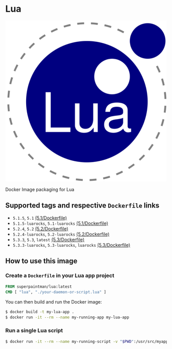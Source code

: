# Lua

[![Lua][lua-image]][lua-url]


Docker Image packaging for Lua


## Supported tags and respective `Dockerfile` links

* `5.1.5`, `5.1` [(5.1/Dockerfile)][dockerfile-5.1-url]
* `5.1.5-luarocks`, `5.1-luarocks` [(5.1/Dockerfile)][dockerfile-luarocks-5.1-url]
* `5.2.4`, `5.2` [(5.2/Dockerfile)][dockerfile-5.2-url]
* `5.2.4-luarocks`, `5.2-luarocks` [(5.2/Dockerfile)][dockerfile-luarocks-5.2-url]
* `5.3.3`, `5.3`, `latest` [(5.3/Dockerfile)][dockerfile-5.3-url]
* `5.3.3-luarocks`, `5.3-luarocks`, `luarocks` [(5.3/Dockerfile)][dockerfile-luarocks-5.3-url]


## How to use this image
### Create a `Dockerfile` in your Lua app project

```Dockerfile
FROM superpaintman/lua:latest
CMD [ "lua", "./your-daemon-or-script.lua" ]
```


You can then build and run the Docker image:

```sh
$ docker build -t my-lua-app .
$ docker run -it --rm --name my-running-app my-lua-app
```


### Run a single Lua script

```sh
$ docker run -it --rm --name my-running-script -v "$PWD":/usr/src/myapp -w /usr/src/myapp superpaintman/lua:latest lua your-daemon-or-script.lua
```


[lua-image]: //github.com/SuperPaintman/docker-lua/blob/master/README/logo.png
[lua-url]: //www.lua.org
[dockerfile-5.1-url]: //github.com/SuperPaintman/docker-lua/blob/master/5.1/Dockerfile
[dockerfile-luarocks-5.1-url]: //github.com/SuperPaintman/docker-lua/blob/master/5.1/luarocks/Dockerfile
[dockerfile-5.2-url]: //github.com/SuperPaintman/docker-lua/blob/master/5.2/Dockerfile
[dockerfile-luarocks-5.2-url]: //github.com/SuperPaintman/docker-lua/blob/master/5.2/luarocks/Dockerfile
[dockerfile-5.3-url]: //github.com/SuperPaintman/docker-lua/blob/master/5.3/Dockerfile
[dockerfile-luarocks-5.3-url]: //github.com/SuperPaintman/docker-lua/blob/master/5.3/luarocks/Dockerfile

